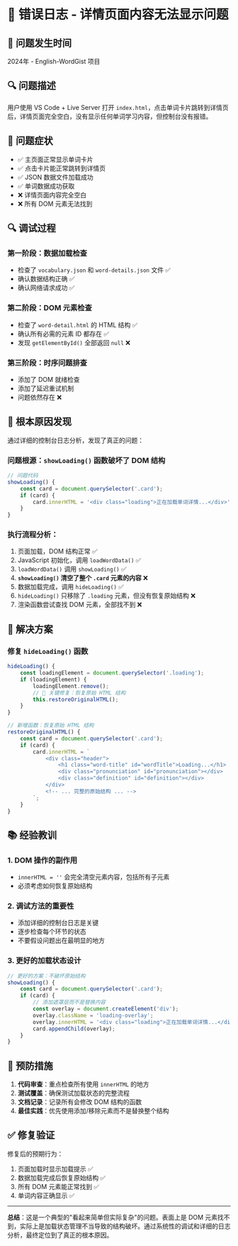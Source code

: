 # 🐛 错误日志 - 详情页面内容无法显示问题

## 📅 问题发生时间
2024年 - English-WordGist 项目

## 🔍 问题描述
用户使用 VS Code + Live Server 打开 `index.html`，点击单词卡片跳转到详情页后，详情页面完全空白，没有显示任何单词学习内容，但控制台没有报错。

## 🎯 问题症状
- ✅ 主页面正常显示单词卡片
- ✅ 点击卡片能正常跳转到详情页
- ✅ JSON 数据文件加载成功
- ✅ 单词数据成功获取
- ❌ 详情页面内容完全空白
- ❌ 所有 DOM 元素无法找到

## 🔍 调试过程

### 第一阶段：数据加载检查
- 检查了 `vocabulary.json` 和 `word-details.json` 文件 ✅
- 确认数据结构正确 ✅
- 确认网络请求成功 ✅

### 第二阶段：DOM 元素检查
- 检查了 `word-detail.html` 的 HTML 结构 ✅
- 确认所有必需的元素 ID 都存在 ✅
- 发现 `getElementById()` 全部返回 `null` ❌

### 第三阶段：时序问题排查
- 添加了 DOM 就绪检查
- 添加了延迟重试机制
- 问题依然存在 ❌

## 🎯 根本原因发现

通过详细的控制台日志分析，发现了真正的问题：

### 问题根源：`showLoading()` 函数破坏了 DOM 结构

```javascript
// 问题代码
showLoading() {
    const card = document.querySelector('.card');
    if (card) {
        card.innerHTML = '<div class="loading">正在加载单词详情...</div>';  // 🚨 这里清空了所有内容！
    }
}
```

### 执行流程分析：
1. 页面加载，DOM 结构正常 ✅
2. JavaScript 初始化，调用 `loadWordData()` ✅
3. `loadWordData()` 调用 `showLoading()` ✅
4. **`showLoading()` 清空了整个 `.card` 元素的内容** ❌
5. 数据加载完成，调用 `hideLoading()` ✅
6. `hideLoading()` 只移除了 `.loading` 元素，但没有恢复原始结构 ❌
7. 渲染函数尝试查找 DOM 元素，全部找不到 ❌

## 🔧 解决方案

### 修复 `hideLoading()` 函数
```javascript
hideLoading() {
    const loadingElement = document.querySelector('.loading');
    if (loadingElement) {
        loadingElement.remove();
        // 🎯 关键修复：恢复原始 HTML 结构
        this.restoreOriginalHTML();
    }
}

// 新增函数：恢复原始 HTML 结构
restoreOriginalHTML() {
    const card = document.querySelector('.card');
    if (card) {
        card.innerHTML = `
            <div class="header">
                <h1 class="word-title" id="wordTitle">Loading...</h1>
                <div class="pronunciation" id="pronunciation"></div>
                <div class="definition" id="definition"></div>
            </div>
            <!-- ... 完整的原始结构 ... -->
        `;
    }
}
```

## 📚 经验教训

### 1. **DOM 操作的副作用**
- `innerHTML = ''` 会完全清空元素内容，包括所有子元素
- 必须考虑如何恢复原始结构

### 2. **调试方法的重要性**
- 添加详细的控制台日志是关键
- 逐步检查每个环节的状态
- 不要假设问题出在最明显的地方

### 3. **更好的加载状态设计**
```javascript
// 更好的方案：不破坏原始结构
showLoading() {
    const card = document.querySelector('.card');
    if (card) {
        // 添加遮罩层而不是替换内容
        const overlay = document.createElement('div');
        overlay.className = 'loading-overlay';
        overlay.innerHTML = '<div class="loading">正在加载单词详情...</div>';
        card.appendChild(overlay);
    }
}
```

## 🎯 预防措施

1. **代码审查**：重点检查所有使用 `innerHTML` 的地方
2. **测试覆盖**：确保测试加载状态的完整流程
3. **文档记录**：记录所有会修改 DOM 结构的函数
4. **最佳实践**：优先使用添加/移除元素而不是替换整个结构

## ✅ 修复验证

修复后的预期行为：
1. 页面加载时显示加载提示 ✅
2. 数据加载完成后恢复原始结构 ✅
3. 所有 DOM 元素能正常找到 ✅
4. 单词内容正确显示 ✅

---

**总结**：这是一个典型的"看起来简单但实际复杂"的问题。表面上是 DOM 元素找不到，实际上是加载状态管理不当导致的结构破坏。通过系统性的调试和详细的日志分析，最终定位到了真正的根本原因。